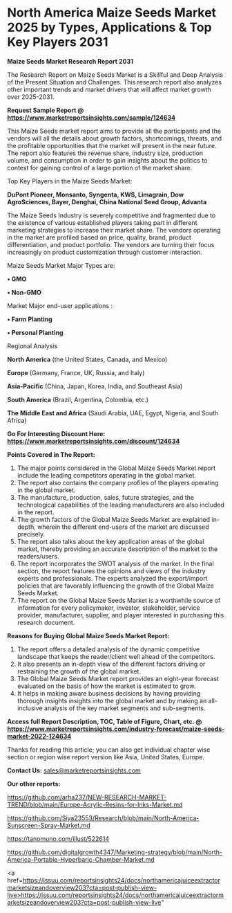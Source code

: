 # North America Maize Seeds Market 2025 by Types, Applications & Top Key Players 2031

<strong>Maize Seeds Market Research Report 2031</strong>

The Research Report on Maize Seeds Market is a Skillful and Deep Analysis of the Present Situation and Challenges. This research report also analyzes other important trends and market drivers that will affect market growth over 2025-2031.

<strong>Request Sample Report @ <a href=https://www.marketreportsinsights.com/sample/124634>https://www.marketreportsinsights.com/sample/124634</a></strong>

This Maize Seeds market report aims to provide all the participants and the vendors will all the details about growth factors, shortcomings, threats, and the profitable opportunities that the market will present in the near future. The report also features the revenue share, industry size, production volume, and consumption in order to gain insights about the politics to contest for gaining control of a large portion of the market share.

Top Key Players in the Maize Seeds Market:

<strong>DuPont Pioneer, Monsanto, Syngenta, KWS, Limagrain, Dow AgroSciences, Bayer, Denghai, China National Seed Group, Advanta</strong>

The Maize Seeds Industry is severely competitive and fragmented due to the existence of various established players taking part in different marketing strategies to increase their market share. The vendors operating in the market are profiled based on price, quality, brand, product differentiation, and product portfolio. The vendors are turning their focus increasingly on product customization through customer interaction.

Maize Seeds Market Major Types are:

<strong>• GMO

• Non-GMO</strong>

Market Major end-user applications :

<strong>• Farm Planting

• Personal Planting</strong>

Regional Analysis

</u><strong><b>North America</b></strong> (the United States, Canada, and Mexico)

<strong><b>Europe </b></strong>(Germany, France, UK, Russia, and Italy)

<strong><b>Asia-Pacific</b></strong> (China, Japan, Korea, India, and Southeast Asia)

<strong><b>South America</b></strong> (Brazil, Argentina, Colombia, etc.)

<strong><b>The Middle East and Africa</b></strong> (Saudi Arabia, UAE, Egypt, Nigeria, and South Africa)

<strong>Go For Interesting Discount Here: <a href=https://www.marketreportsinsights.com/discount/124634>https://www.marketreportsinsights.com/discount/124634</a></strong>

<strong>Points Covered in The Report:</strong>
<ol>
  <li>The major points considered in the Global Maize Seeds Market report include the leading competitors operating in the global market.</li>
  <li>The report also contains the company profiles of the players operating in the global market.</li>
  <li>The manufacture, production, sales, future strategies, and the technological capabilities of the leading manufacturers are also included in the report.</li>
  <li>The growth factors of the Global Maize Seeds Market are explained in-depth, wherein the different end-users of the market are discussed precisely.</li>
  <li>The report also talks about the key application areas of the global market, thereby providing an accurate description of the market to the readers/users.</li>
  <li>The report incorporates the SWOT analysis of the market. In the final section, the report features the opinions and views of the industry experts and professionals. The experts analyzed the export/import policies that are favorably influencing the growth of the Global Maize Seeds Market.</li>
  <li>The report on the Global Maize Seeds Market is a worthwhile source of information for every policymaker, investor, stakeholder, service provider, manufacturer, supplier, and player interested in purchasing this research document.</li>
</ol>
<strong>Reasons for Buying Global Maize Seeds Market Report:</strong>

<ol>
  <li>The report offers a detailed analysis of the dynamic competitive landscape that keeps the reader/client well ahead of the competitors.</li>
  <li>It also presents an in-depth view of the different factors driving or restraining the growth of the global market.</li>
  <li>The Global Maize Seeds Market report provides an eight-year forecast evaluated on the basis of how the market is estimated to grow.</li>
  <li>It helps in making aware business decisions by having providing thorough insights insights into the global market and by making an all-inclusive analysis of the key market segments and sub-segments.</li>
</ol>
<strong>Access full Report Description, TOC, Table of Figure, Chart, etc. @ <a href=https://www.marketreportsinsights.com/industry-forecast/maize-seeds-market-2022-124634>https://www.marketreportsinsights.com/industry-forecast/maize-seeds-market-2022-124634</a></strong>


Thanks for reading this article; you can also get individual chapter wise section or region wise report version like Asia, United States, Europe.

<strong>Contact Us:</strong>
sales@marketreportsinsights.com

<strong>Our other reports:</strong>

<a href=https://github.com/arha237/NEW-RESEARCH-MARKET-TREND/blob/main/Europe-Acrylic-Resins-for-Inks-Market.md>https://github.com/arha237/NEW-RESEARCH-MARKET-TREND/blob/main/Europe-Acrylic-Resins-for-Inks-Market.md</a>

<a href=https://github.com/Siya23553/Research/blob/main/North-America-Sunscreen-Spray-Market.md>https://github.com/Siya23553/Research/blob/main/North-America-Sunscreen-Spray-Market.md</a>

<a href=https://tanomuno.com/illust/522614>https://tanomuno.com/illust/522614</a>

<a href=https://github.com/digitalgrowth4347/Marketing-strategy/blob/main/North-America-Portable-Hyperbaric-Chamber-Market.md>https://github.com/digitalgrowth4347/Marketing-strategy/blob/main/North-America-Portable-Hyperbaric-Chamber-Market.md</a>

<a href=https://issuu.com/reportsinsights24/docs/northamericajuiceextractormarketsizeandoverview203?cta=post-publish-view-live>https://issuu.com/reportsinsights24/docs/northamericajuiceextractormarketsizeandoverview203?cta=post-publish-view-live</a>"
